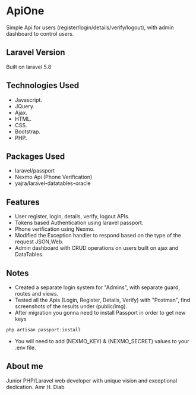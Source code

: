 # ApiOne
Simple Api for users (register/login/details/verify/logout), with admin dashboard to control users.

## Laravel Version
Built on laravel 5.8

## Technologies Used
- Javascript.
- JQuery.
- Ajax.
- HTML.
- CSS.
- Bootstrap.
- PHP.

## Packages Used
- laravel/passport
- Nexmo Api (Phone Verification)
- yajra/laravel-datatables-oracle

## Features
- User register, login, details, verify, logout APIs.
- Tokens based Authentication using laravel passport.
- Phone verification using Nexmo.
- Modified the Exception handler to respond based on the type of the request JSON,Web.
- Admin dashboard with CRUD operations on users built on ajax and DataTables.

## Notes
- Created a separate login system for "Admins", with separate guard, routes and views.
- Tested all the Apis (Login, Register, Details, Verify) with "Postman", find screenshots of the results under (public/img).
- After migration you gonna need to install Passport in order to get new keys
```php
php artisan passport:install
```
- You will need to add (NEXMO_KEY) & (NEXMO_SECRET) values to your .env file.

## About me
Junior PHP/Laravel web developer with unique vision and exceptional dedication.
Amr H. Diab
